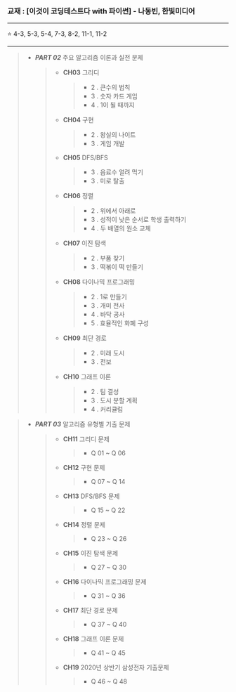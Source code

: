 ### 교재 : [이것이 코딩테스트다 with 파이썬] - 나동빈, 한빛미디어

<hr>

⭐ 4-3, 5-3, 5-4, 7-3, 8-2, 11-1, 11-2

<hr>

> * ___PART 02___  주요 알고리즘 이론과 실전 문제 
>    > + __CH03__ 그리디
>    >    > - 2 . 큰수의 법칙
>    >    > - 3 . 숫자 카드 게임
>    >    > - 4 . 1이 될 때까지
>    > + __CH04__ 구현
>    >    > - 2 . 왕실의 나이트
>    >    > - 3 . 게임 개발
>    > + __CH05__ DFS/BFS
>    >    > - 3 . 음료수 얼려 먹기
>    >    > - 3 . 미로 탈출
>    > + __CH06__ 정렬
>    >    > - 2 . 위에서 아래로
>    >    > - 3 . 성적이 낮은 순서로 학생 출력하기
>    >    > - 4 . 두 배열의 원소 교체
>    > + __CH07__ 이진 탐색
>    >    > - 2 . 부품 찾기
>    >    > - 3 . 떡볶이 떡 만들기
>    > + __CH08__ 다이나믹 프로그래밍
>    >    > - 2 . 1로 만들기
>    >    > - 3 . 개미 전사
>    >    > - 4 . 바닥 공사
>    >    > - 5 . 효율적인 화폐 구성
>    > + __CH09__ 최단 경로
>    >    > - 2 . 미래 도시
>    >    > - 3 . 전보
>    > + __CH10__ 그래프 이론
>    >    > - 2 . 팀 결성
>    >    > - 3 . 도시 분할 계획
>    >    > - 4 . 커리큘럼

> * ___PART 03___  알고리즘 유형별 기출 문제 
>    > + __CH11__ 그리디 문제
>    >    > - Q 01 ~ Q 06
>    > + __CH12__ 구현 문제
>    >    > - Q 07 ~ Q 14
>    > + __CH13__ DFS/BFS 문제
>    >    > - Q 15 ~ Q 22
>    > + __CH14__ 정렬 문제
>    >    > - Q 23 ~ Q 26
>    > + __CH15__ 이진 탐색 문제
>    >    > - Q 27 ~ Q 30
>    > + __CH16__ 다이나믹 프로그래밍 문제
>    >    > - Q 31 ~ Q 36
>    > + __CH17__ 최단 경로 문제
>    >    > - Q 37 ~ Q 40
>    > + __CH18__ 그래프 이론 문제
>    >    > - Q 41 ~ Q 45
>    > + __CH19__ 2020년 상반기 삼성전자 기출문제
>    >    > - Q 46 ~ Q 48
